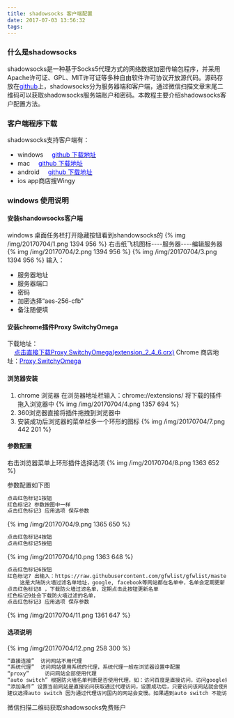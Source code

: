 ```yaml
---
title: shadowsocks 客户端配置
date: 2017-07-03 13:56:32
tags:
---
```

### 什么是shadowsocks
shadowsocks是一种基于Socks5代理方式的网络数据加密传输包程序，并采用Apache许可证、GPL、MIT许可证等多种自由软件许可协议开放源代码。源码存放在[<font color=#0000ff>github</font>](https://github.com/shadowsocks)上，shadowsocks分为服务器端和客户端，通过微信扫描文章末尾二维码可以获取shadowsocks服务端账户和密码。本教程主要介绍shadowsocks客户配置方法。  

### 客户端程序下载
shadowsocks支持客户端有：  
* windows  &nbsp; &nbsp; [<font color=#0000ff>github 下载地址</font>](https://github.com/shadowsocks/shadowsocks-windows/releases)
* mac &nbsp; &nbsp;  [<font color=#0000ff>  github 下载地址</font>](https://github.com/shadowsocks/shadowsocks-iOS/releases)
* android  &nbsp; &nbsp;  [<font color=#0000ff>  github 下载地址</font>](https://github.com/shadowsocks/shadowsocks-android/releases)
* ios  app商店搜Wingy  

### windows 使用说明
#### 安装shandowsocks客户端
windows 桌面任务栏打开隐藏按钮看到shandowsocks的
{% img /img/20170704/1.png 1394 956  %}
右击纸飞机图标----服务器----编辑服务器
{% img /img/20170704/2.png 1394 956  %}
{% img /img/20170704/3.png 1394 956  %}
输入：
* 服务器地址
* 服务器端口
* 密码
* 加密选择“aes-256-cfb"
* 备注随便填  

#### 安装chrome插件Proxy SwitchyOmega
下载地址：  
&nbsp; &nbsp; [<font color=#0000ff>点击直接下载Proxy SwitchyOmega(extension_2_4_6.crx)</font>](https://www.crx4chrome.com/down/998/cdn/)
Chrome 商店地址：[<font color=#0000ff>Proxy SwitchyOmega</font>](https://chrome.google.com/webstore/detail/proxy-switchyomega/padekgcemlokbadohgkifijomclgjgif)
#### 浏览器安装
1. chrome 浏览器
在浏览器地址栏输入：chrome://extensions/
将下载的插件拖入浏览器中
{% img /img/20170704/4.png 1357  694  %}   
2. 360浏览器直接将插件拖拽到浏览器中  
3. 安装成功后浏览器的菜单栏多一个环形的图标
{% img /img/20170704/7.png 442  201  %}   
#### 参数配置
右击浏览器菜单上环形插件选择选项
{% img /img/20170704/8.png 1363 652  %}  

参数配置如下图
``` bash
点击红色标记1按钮
红色标记2 参数按图中一样
点击红色标记3 应用选项 保存参数
```
{% img /img/20170704/9.png 1365  650 %} 
``` bash
点击红色标记4按钮
点击红色标记5按钮
```
{% img /img/20170704/10.png 1363  648 %} 
``` bash
点击红色标记6按钮
红色标记7 出输入：https://raw.githubusercontent.com/gfwlist/gfwlist/master/gfwlist.txt 
	这是大陆防火墙过滤名单地址，google, facebook等网站都在名单中，名单会定期更新
点击红色标记8 ，下载防火墙过滤名单，定期点击此按钮更新名单
红色标记9处会下载防火墙过滤的名单，
点击红色标记3 应用选项 保存参数
```
{% img /img/20170704/11.png 1361 647 %} 
#### 选项说明
{% img /img/20170704/12.png 258 300 %} 
``` bash
“直接连接”  访问网站不用代理
“系统代理”  访问网站使用系统的代理，系统代理一般在浏览器设置中配置
“proxy”		访问网站全部使用代理
“auto switch” 根据防火墙名单判断是否使用代理，如：访问百度是直接访问，访问google则使用代理
“添加条件” 设置当前网站是直接访问获取通过代理访问，设置成功后，只要访问该网站就会使用设置的方式访问
建议选择auto switch 因为通过代理访问国内的网站会变慢。如果遇到auto switch 不能访问的网站，选择添加条件设置为使用代理访问
```
微信扫描二维码获取shadowsocks免费账户


